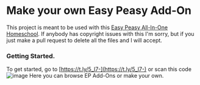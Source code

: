 # Make your own Easy Peasy Add-On
This project is meant to be used with this [Easy Peasy All-In-One Homeschool](https://allinonehomeschool.com). If anybody has copyright issues with this I'm sorry, but if you just make a pull request to delete all the files and I will accept.
### Getting Started.
To get started, go to [https://t.ly/5_l7-](https://t.ly/5_l7-) or scan this code  
![image](https://github.com/Mimicoctopus1/ep/assets/87786838/f297cd9a-02a3-451e-af7c-c22f9e736b20)
Here you can browse EP Add-Ons or make your own.
